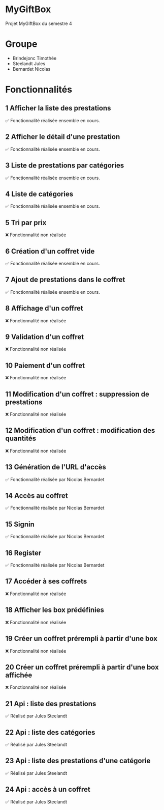# MyGiftBox
Projet MyGiftBox du semestre 4

# Groupe
- Brindejonc Timothée
- Steelandt Jules
- Bernardet Nicolas


# Fonctionnalités
## 1 Afficher la liste des prestations
✅ Fonctionnalité réalisée ensemble en cours.
## 2 Afficher le détail d'une prestation
✅ Fonctionnalité réalisée ensemble en cours.
## 3 Liste de prestations par catégories
✅ Fonctionnalité réalisée ensemble en cours.
## 4 Liste de catégories
✅ Fonctionnalité réalisée ensemble en cours.
## 5 Tri par prix
❌ Fonctionnalité non réalisée
## 6 Création d'un coffret vide
✅ Fonctionnalité réalisée ensemble en cours.
## 7 Ajout de prestations dans le coffret
✅ Fonctionnalité réalisée ensemble en cours.
## 8 Affichage d'un coffret
❌ Fonctionnalité non réalisée
## 9 Validation d'un coffret
❌ Fonctionnalité non réalisée
## 10 Paiement d'un coffret
❌ Fonctionnalité non réalisée
## 11 Modification d'un coffret : suppression de prestations
❌ Fonctionnalité non réalisée
## 12 Modification d'un coffret : modification des quantités
❌ Fonctionnalité non réalisée
## 13 Génération de l'URL d'accès
✅ Fonctionnalité réalisée par Nicolas Bernardet
## 14 Accès au coffret
✅ Fonctionnalité réalisée par Nicolas Bernardet
## 15 Signin
✅ Fonctionnalité réalisée par Nicolas Bernardet
## 16 Register
✅ Fonctionnalité réalisée par Nicolas Bernardet
## 17 Accéder à ses coffrets
❌ Fonctionnalité non réalisée
## 18 Afficher les box prédéfinies
❌ Fonctionnalité non réalisée
## 19 Créer un coffret prérempli à partir d'une box
❌ Fonctionnalité non réalisée
## 20 Créer un coffret prérempli à partir d'une box affichée
❌ Fonctionnalité non réalisée
## 21 Api : liste des prestations
✅ Réalisé par Jules Steelandt
## 22 Api : liste des catégories
✅ Réalisé par Jules Steelandt
## 23 Api : liste des prestations d'une catégorie
✅ Réalisé par Jules Steelandt
## 24 Api : accès à un coffret
✅ Réalisé par Jules Steelandt
